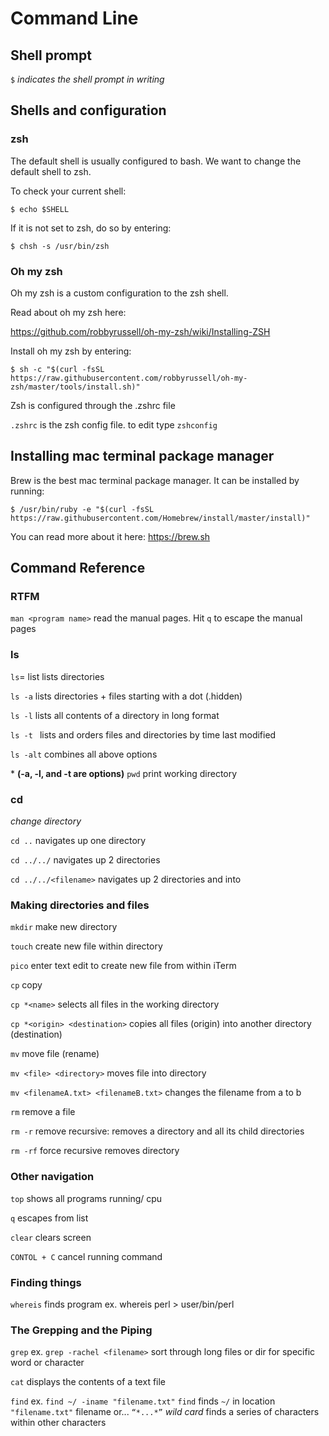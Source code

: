 # Command Line

## Shell prompt
`$` *indicates the shell prompt in writing*

## Shells and configuration

### zsh

The default shell is usually configured to bash. We want to change the default shell to zsh.

To check your current shell:

```
$ echo $SHELL
```

If it is not set to zsh, do so by entering:

```
$ chsh -s /usr/bin/zsh
```

### Oh my zsh

Oh my zsh is a custom configuration to the zsh shell.

Read about oh my zsh here:

<https://github.com/robbyrussell/oh-my-zsh/wiki/Installing-ZSH>

Install oh my zsh by entering:

```
$ sh -c "$(curl -fsSL https://raw.githubusercontent.com/robbyrussell/oh-my-zsh/master/tools/install.sh)"
```

Zsh is configured through the .zshrc file

`.zshrc` is the zsh config file. to edit type `zshconfig`

## Installing mac terminal package manager

Brew is the best mac terminal package manager. It can be installed by running:

```
$ /usr/bin/ruby -e "$(curl -fsSL https://raw.githubusercontent.com/Homebrew/install/master/install)"
```
You can read more about it here:
<https://brew.sh>

## Command Reference

### RTFM

`man <program name>`
read the manual pages. Hit `q` to escape the manual pages

### ls

`ls`= list
	lists directories

`ls -a`
lists directories + files starting with a dot (.hidden)

`ls -l`
lists all contents of a directory in long format

`ls -t `
lists and orders files and directories by time last modified

`ls -alt`
combines all above options

\* **(-a, -l, and -t are options)**
`pwd` print working directory

### cd

*change directory <argument>*

`cd ..`
		navigates up one directory

`cd ../../`
navigates up 2 directories

`cd ../../<filename>`
		navigates up 2 directories and into <filename>

### Making directories and files

`mkdir`
make new directory

`touch`
	create new file within directory

`pico`
	enter text edit to create new file from within iTerm

`cp`
	copy

`cp *<name>`
	selects all files in the working directory

`cp *<origin> <destination>`
		copies all files (origin) into another directory (destination)

`mv`
move file (rename)

`mv <file> <directory>`
moves file into directory

`mv <filenameA.txt> <filenameB.txt>`
changes the filename from a to b

`rm`
remove a file

`rm -r`
remove recursive:
removes a directory and all its child directories

`rm -rf`
force recursive removes directory

### Other navigation


`top`
	shows all programs running/ cpu

`q`
	escapes from list

`clear`
	clears screen

`CONTOL + C`
	cancel running command

### Finding things

`whereis`
	finds program ex. whereis perl > user/bin/perl

### The Grepping and the Piping
`grep`
	ex. `grep -rachel <filename>`
	sort through long files or dir for specific word or character

`cat`
	displays the contents of a text file


`find`
    ex. `find ~/ -iname "filename.txt"`
        `find` finds `~/` in location `"filename.txt"` filename
or...
`“*...*”` *wild card* finds a series of characters within other characters
